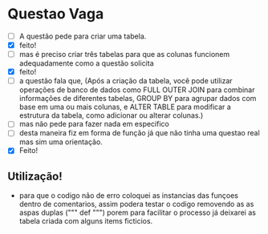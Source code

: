 # Questao Vaga

- [ ] A questão pede para criar uma tabela.
- [x] feito!
- [ ] mas é preciso criar três tabelas para que as colunas funcionem adequadamente como a questão solicita
- [x] feito!
- [ ] a questão fala que, (Após a criação da tabela, você pode utilizar operações de banco de dados como FULL OUTER JOIN para combinar informações de diferentes tabelas, GROUP BY para agrupar dados com base em uma ou mais colunas, e ALTER TABLE para modificar a estrutura da tabela, como adicionar ou alterar colunas.)
- [ ] mas não pede para fazer nada em especifico
- [ ] desta maneira fiz em forma de função já que não tinha uma questao real mas sim uma orientação.
- [x] Feito!

## Utilização!
- para que o codigo não de erro coloquei as instancias das funçoes dentro de comentarios, assim podera testar o codigo removendo as as aspas duplas (""" def """)
porem para facilitar o processo já deixarei as tabela criada com alguns items ficticios.